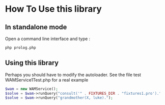 # How To Use this library

## In standalone mode
Open a command line interface and type :
``` bash
php prolog.php
```

## Using this library
Perhaps you should have to modify the autoloader.
See the file test WAMService1Test.php for a real example
```php
$wam = new WAMService();
$solve = $wam->runQuery("consult('" . FIXTURES_DIR . "fixtures1.pro').");
$solve = $wam->runQuery("grandmother(X, luke).");
```
